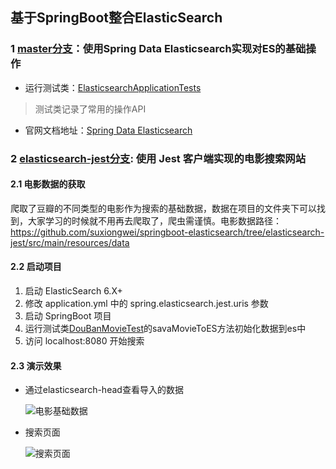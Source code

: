 ## 基于SpringBoot整合ElasticSearch

### 1 [master分支](https://github.com/suxiongwei/springboot-elasticsearch)：使用Spring Data Elasticsearch实现对ES的基础操作

- 运行测试类：[ElasticsearchApplicationTests](https://github.com/suxiongwei/springboot-elasticsearch/blob/master/src/test/java/com/sxw/elasticsearch/ElasticsearchApplicationTests.java)

> 测试类记录了常用的操作API

- 官网文档地址：[Spring Data Elasticsearch](https://docs.spring.io/spring-data/elasticsearch/docs/current/reference/html/)

### 2 [elasticsearch-jest分支](https://github.com/suxiongwei/springboot-elasticsearch/tree/elasticsearch-jest): 使用 Jest 客户端实现的电影搜索网站

#### 2.1 电影数据的获取

爬取了豆瓣的不同类型的电影作为搜索的基础数据，数据在项目的文件夹下可以找到，大家学习的时候就不用再去爬取了，爬虫需谨慎。电影数据路径：https://github.com/suxiongwei/springboot-elasticsearch/tree/elasticsearch-jest/src/main/resources/data

#### 2.2 启动项目

1. 启动 ElasticSearch 6.X+
2. 修改 application.yml 中的 spring.elasticsearch.jest.uris 参数
3. 启动 SpringBoot 项目
4. 运行测试类[DouBanMovieTest](https://github.com/suxiongwei/springboot-elasticsearch/blob/elasticsearch-jest/src/test/java/com/sxw/elasticsearch/crawler/DouBanMovieTest.java)的savaMovieToES方法初始化数据到es中
5. 访问 localhost:8080 开始搜索

#### 2.3 演示效果

- 通过elasticsearch-head查看导入的数据

  ![电影基础数据](https://github.com/suxiongwei/springboot-elasticsearch/blob/elasticsearch-jest/src/main/resources/static/img/es_data.jpg)

- 搜索页面

  ![搜索页面](https://github.com/suxiongwei/springboot-elasticsearch/blob/elasticsearch-jest/src/main/resources/static/img/search.jpg)

